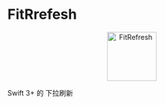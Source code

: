# FitRrefesh
<p align="center">
<img src="https://github.com/cywd/FitRrefesh/blob/master/Resources/logo.png" alt="FitRefresh" title="FitRefresh" width="100"/>
</p>

Swift 3+ 的 下拉刷新
